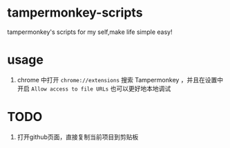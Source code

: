 # tampermonkey-scripts
tampermonkey's scripts for my self,make life simple easy!

# usage

1. chrome 中打开 `chrome://extensions`
搜索 Tampermonkey ，并且在设置中开启 `Allow access to file URLs`
也可以更好地本地调试


# TODO
1. 打开github页面，直接复制当前项目到剪贴板
